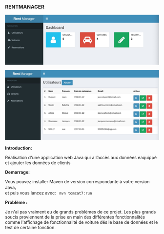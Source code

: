 ### RENTMANAGER<br/>

![Main Page](https://github.com/MollyXuemn/RentManager/blob/master/IMG/mainpage.jpeg)<br/>

![Page d'Utilisateur](https://github.com/MollyXuemn/RentManager/blob/master/IMG/utilisateur.jpeg)<br/>

**Introduction:**

Réalisation d'une application web Java qui a l’accès aux données eaquippé et ajouter les données de clients <br/>


**Demarrage:**

Vous pouvez installer Maven de version correspondante à votre version Java，<br/>
et puis vous lancez avec: ``` mvn tomcat7:run```<br/>


**Problème :**

Je n'ai pas vraiment eu de grands problèmes de ce projet. Les plus grands soucis proviennent de la prise en main des différentes fonctionnalités comme l'affichage de fonctionnalité de voiture dés le base de données et le test de certaine fonction.
